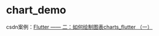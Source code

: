 # chart_demo
csdn案例：[Flutter —— 二：如何绘制图表charts_flutter （一）](https://blog.csdn.net/starcrius/article/details/105141287)
